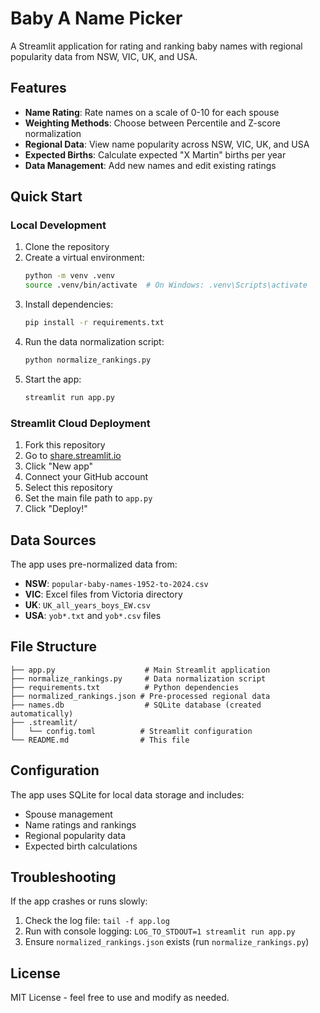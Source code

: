 # Baby A Name Picker

A Streamlit application for rating and ranking baby names with regional popularity data from NSW, VIC, UK, and USA.

## Features

- **Name Rating**: Rate names on a scale of 0-10 for each spouse
- **Weighting Methods**: Choose between Percentile and Z-score normalization
- **Regional Data**: View name popularity across NSW, VIC, UK, and USA
- **Expected Births**: Calculate expected "X Martin" births per year
- **Data Management**: Add new names and edit existing ratings

## Quick Start

### Local Development

1. Clone the repository
2. Create a virtual environment:
   ```bash
   python -m venv .venv
   source .venv/bin/activate  # On Windows: .venv\Scripts\activate
   ```
3. Install dependencies:
   ```bash
   pip install -r requirements.txt
   ```
4. Run the data normalization script:
   ```bash
   python normalize_rankings.py
   ```
5. Start the app:
   ```bash
   streamlit run app.py
   ```

### Streamlit Cloud Deployment

1. Fork this repository
2. Go to [share.streamlit.io](https://share.streamlit.io)
3. Click "New app"
4. Connect your GitHub account
5. Select this repository
6. Set the main file path to `app.py`
7. Click "Deploy!"

## Data Sources

The app uses pre-normalized data from:
- **NSW**: `popular-baby-names-1952-to-2024.csv`
- **VIC**: Excel files from Victoria directory
- **UK**: `UK_all_years_boys_EW.csv`
- **USA**: `yob*.txt` and `yob*.csv` files

## File Structure

```
├── app.py                    # Main Streamlit application
├── normalize_rankings.py     # Data normalization script
├── requirements.txt          # Python dependencies
├── normalized_rankings.json # Pre-processed regional data
├── names.db                  # SQLite database (created automatically)
├── .streamlit/
│   └── config.toml          # Streamlit configuration
└── README.md                # This file
```

## Configuration

The app uses SQLite for local data storage and includes:
- Spouse management
- Name ratings and rankings
- Regional popularity data
- Expected birth calculations

## Troubleshooting

If the app crashes or runs slowly:
1. Check the log file: `tail -f app.log`
2. Run with console logging: `LOG_TO_STDOUT=1 streamlit run app.py`
3. Ensure `normalized_rankings.json` exists (run `normalize_rankings.py`)

## License

MIT License - feel free to use and modify as needed.